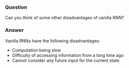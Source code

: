 ### Question
Can you think of some other disadvantages of vanilla RNN?

### Answer
Vanilla RNNs have the following disadvantages:
* Computation being slow
* Difficulty of accessing information from a long time ago
* Cannot consider any future input for the current state
